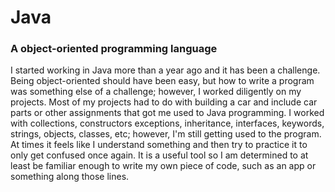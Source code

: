 # Java
### A object-oriented programming language

I started working in Java more than a year ago and it has been a challenge. Being object-oriented should have been easy, but how to write a program was something else of a challenge; however, I worked diligently on my projects. Most of my projects had to do with building a car and include car parts or other assignments that got me used to Java programming. I worked with collections, constructors exceptions, inheritance, interfaces, keywords, strings, objects, classes, etc; however, I'm still getting used to the program. At times it feels like I understand something and then try to practice it to only get confused once again. It is a useful tool so I am determined to at least be familiar enough to write my own piece of code, such as an app or something along those lines. 
